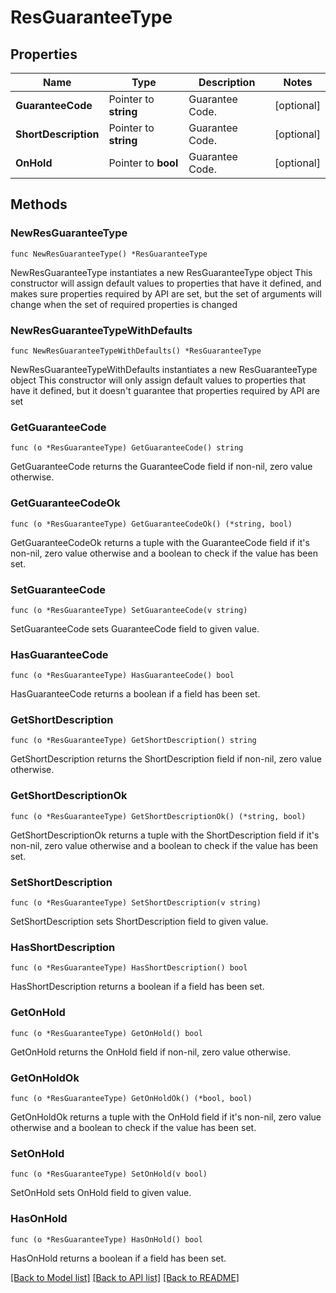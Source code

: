 # ResGuaranteeType

## Properties

Name | Type | Description | Notes
------------ | ------------- | ------------- | -------------
**GuaranteeCode** | Pointer to **string** | Guarantee Code. | [optional] 
**ShortDescription** | Pointer to **string** | Guarantee Code. | [optional] 
**OnHold** | Pointer to **bool** | Guarantee Code. | [optional] 

## Methods

### NewResGuaranteeType

`func NewResGuaranteeType() *ResGuaranteeType`

NewResGuaranteeType instantiates a new ResGuaranteeType object
This constructor will assign default values to properties that have it defined,
and makes sure properties required by API are set, but the set of arguments
will change when the set of required properties is changed

### NewResGuaranteeTypeWithDefaults

`func NewResGuaranteeTypeWithDefaults() *ResGuaranteeType`

NewResGuaranteeTypeWithDefaults instantiates a new ResGuaranteeType object
This constructor will only assign default values to properties that have it defined,
but it doesn't guarantee that properties required by API are set

### GetGuaranteeCode

`func (o *ResGuaranteeType) GetGuaranteeCode() string`

GetGuaranteeCode returns the GuaranteeCode field if non-nil, zero value otherwise.

### GetGuaranteeCodeOk

`func (o *ResGuaranteeType) GetGuaranteeCodeOk() (*string, bool)`

GetGuaranteeCodeOk returns a tuple with the GuaranteeCode field if it's non-nil, zero value otherwise
and a boolean to check if the value has been set.

### SetGuaranteeCode

`func (o *ResGuaranteeType) SetGuaranteeCode(v string)`

SetGuaranteeCode sets GuaranteeCode field to given value.

### HasGuaranteeCode

`func (o *ResGuaranteeType) HasGuaranteeCode() bool`

HasGuaranteeCode returns a boolean if a field has been set.

### GetShortDescription

`func (o *ResGuaranteeType) GetShortDescription() string`

GetShortDescription returns the ShortDescription field if non-nil, zero value otherwise.

### GetShortDescriptionOk

`func (o *ResGuaranteeType) GetShortDescriptionOk() (*string, bool)`

GetShortDescriptionOk returns a tuple with the ShortDescription field if it's non-nil, zero value otherwise
and a boolean to check if the value has been set.

### SetShortDescription

`func (o *ResGuaranteeType) SetShortDescription(v string)`

SetShortDescription sets ShortDescription field to given value.

### HasShortDescription

`func (o *ResGuaranteeType) HasShortDescription() bool`

HasShortDescription returns a boolean if a field has been set.

### GetOnHold

`func (o *ResGuaranteeType) GetOnHold() bool`

GetOnHold returns the OnHold field if non-nil, zero value otherwise.

### GetOnHoldOk

`func (o *ResGuaranteeType) GetOnHoldOk() (*bool, bool)`

GetOnHoldOk returns a tuple with the OnHold field if it's non-nil, zero value otherwise
and a boolean to check if the value has been set.

### SetOnHold

`func (o *ResGuaranteeType) SetOnHold(v bool)`

SetOnHold sets OnHold field to given value.

### HasOnHold

`func (o *ResGuaranteeType) HasOnHold() bool`

HasOnHold returns a boolean if a field has been set.


[[Back to Model list]](../README.md#documentation-for-models) [[Back to API list]](../README.md#documentation-for-api-endpoints) [[Back to README]](../README.md)


